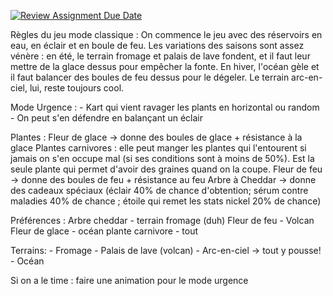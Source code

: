 [![Review Assignment Due Date](https://classroom.github.com/assets/deadline-readme-button-22041afd0340ce965d47ae6ef1cefeee28c7c493a6346c4f15d667ab976d596c.svg)](https://classroom.github.com/a/V4LfdTHJ)

Règles du jeu mode classique : 
    On commence le jeu avec des réservoirs en eau, en éclair et en boule de feu.
    Les variations des saisons sont assez vénère : en été, le terrain fromage et palais de lave fondent, et il faut leur mettre de la glace dessus pour empêcher la fonte. En hiver, l'océan gèle et il faut balancer des boules de feu dessus pour le dégeler. Le terrain arc-en-ciel, lui, reste toujours cool.

Mode Urgence : 
    - Kart qui vient ravager les plants en horizontal ou random
    - On peut s'en défendre en balançant un éclair


Plantes : 
        Fleur de glace -> donne des boules de glace + résistance à la glace
        Plantes carnivores : elle peut manger les plantes qui l'entourent si jamais on s'en occupe mal (si ses conditions sont à moins de 50%). Est la seule plante qui permet d'avoir des graines quand on la coupe.
        Fleur de feu -> donne des boules de feu + résistance au feu
        Arbre à Cheddar -> donne des cadeaux spéciaux (éclair 40% de chance d'obtention; sérum contre maladies 40% de chance ; étoile qui remet les stats nickel 20% de chance)

Préférences : 
Arbre cheddar - terrain fromage (duh)
Fleur de feu - Volcan
Fleur de glace - océan
plante carnivore - tout

Terrains:
        - Fromage
        - Palais de lave (volcan)
        - Arc-en-ciel -> tout y pousse!
        - Océan

Si on a le time : faire une animation pour le mode urgence
